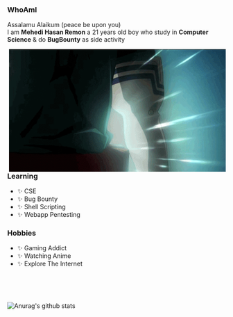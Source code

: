 ### WhoAmI

Assalamu Alaikum (peace be upon you) \
I am **Mehedi Hasan Remon** a 21 years old boy who study in **Computer Science** & do **BugBounty** as side activity

<img hight="400" width="500" alt="GIF" align="right" src="https://github.com/remonsec/remonsec/blob/main/assets/deku.gif">

### Learning
- ✨ CSE
- ✨ Bug Bounty
- ✨ Shell Scripting
- ✨ Webapp Pentesting

### Hobbies
- ✨ Gaming Addict
- ✨ Watching Anime
- ✨ Explore The Internet

</br>
</br>
</br>

![Anurag's github stats](https://github-readme-stats.vercel.app/api?username=remonsec&theme=radical)